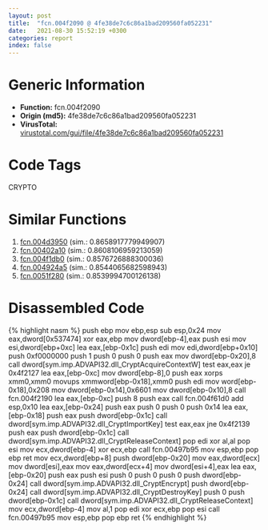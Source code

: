 ```yaml
---
layout: post
title:  "fcn.004f2090 @ 4fe38de7c6c86a1bad209560fa052231"
date:   2021-08-30 15:52:19 +0300
categories: report
index: false
---
```


# Generic Information
- **Function:** fcn.004f2090
- **Origin (md5):** 4fe38de7c6c86a1bad209560fa052231
- **VirusTotal:** [virustotal.com/gui/file/4fe38de7c6c86a1bad209560fa052231][virustotal_ref]

# Code Tags
<span class="tag" id="CRYPTO">CRYPTO</span>


# Similar Functions

1. [fcn.004d3950][similar_1_ref] (sim.: 0.8658917779949907)
2. [fcn.00402a10][similar_2_ref] (sim.: 0.8608106959213059)
3. [fcn.004f1db0][similar_3_ref] (sim.: 0.8576726888300036)
4. [fcn.004924a5][similar_4_ref] (sim.: 0.8544065682598943)
5. [fcn.0051f280][similar_5_ref] (sim.: 0.8539994700126138)


# Disassembled Code

{% highlight nasm %}
push ebp
mov ebp,esp
sub esp,0x24
mov eax,dword[0x537474]
xor eax,ebp
mov dword[ebp-4],eax
push esi
mov esi,dword[ebp+0xc]
lea eax,[ebp-0x1c]
push edi
mov edi,dword[ebp+0x10]
push 0xf0000000
push 1
push 0
push 0
push eax
mov dword[ebp-0x20],8
call dword[sym.imp.ADVAPI32.dll_CryptAcquireContextW]
test eax,eax
je 0x4f2127
lea eax,[ebp-0xc]
mov dword[ebp-8],0
push eax
xorps xmm0,xmm0
movups xmmword[ebp-0x18],xmm0
push edi
mov word[ebp-0x18],0x208
mov dword[ebp-0x14],0x6601
mov dword[ebp-0x10],8
call fcn.004f2190
lea eax,[ebp-0xc]
push 8
push eax
call fcn.004f61d0
add esp,0x10
lea eax,[ebp-0x24]
push eax
push 0
push 0
push 0x14
lea eax,[ebp-0x18]
push eax
push dword[ebp-0x1c]
call dword[sym.imp.ADVAPI32.dll_CryptImportKey]
test eax,eax
jne 0x4f2139
push eax
push dword[ebp-0x1c]
call dword[sym.imp.ADVAPI32.dll_CryptReleaseContext]
pop edi
xor al,al
pop esi
mov ecx,dword[ebp-4]
xor ecx,ebp
call fcn.00497b95
mov esp,ebp
pop ebp
ret 
mov ecx,dword[ebp+8]
push dword[ebp-0x20]
mov eax,dword[ecx]
mov dword[esi],eax
mov eax,dword[ecx+4]
mov dword[esi+4],eax
lea eax,[ebp-0x20]
push eax
push esi
push 0
push 0
push 0
push dword[ebp-0x24]
call dword[sym.imp.ADVAPI32.dll_CryptEncrypt]
push dword[ebp-0x24]
call dword[sym.imp.ADVAPI32.dll_CryptDestroyKey]
push 0
push dword[ebp-0x1c]
call dword[sym.imp.ADVAPI32.dll_CryptReleaseContext]
mov ecx,dword[ebp-4]
mov al,1
pop edi
xor ecx,ebp
pop esi
call fcn.00497b95
mov esp,ebp
pop ebp
ret 
{% endhighlight %}


[similar_1_ref]: /report/fcn.004d3950@4fe38de7c6c86a1bad209560fa052231
[similar_2_ref]: /report/fcn.00402a10@4fe38de7c6c86a1bad209560fa052231
[similar_3_ref]: /report/fcn.004f1db0@4fe38de7c6c86a1bad209560fa052231
[similar_4_ref]: /report/fcn.004924a5@3b2d901eaca41ce14deca6a48c0c801a
[similar_5_ref]: /report/fcn.0051f280@17d73cbafe6dd96dd6f2291fab06fbb5
[virustotal_ref]: https://www.virustotal.com/gui/file/4fe38de7c6c86a1bad209560fa052231